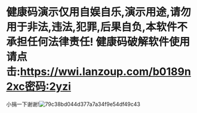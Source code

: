 # 健康码演示仅用自娱自乐,演示用途,请勿用于非法,违法,犯罪,后果自负,本软件不承担任何法律责任! 健康码破解软件使用请点击:https://wwi.lanzoup.com/b0189n2xc密码:2yzi
小捐一下谢谢!![79c38bd044d377a7a34f9e54df49c43](https://user-images.githubusercontent.com/111060960/204458809-f76579ff-28ee-4abb-9b40-ae5a152673cb.jpg)
